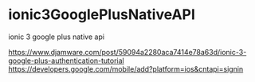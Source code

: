 # ionic3GooglePlusNativeAPI
ionic 3 google plus native api


https://www.djamware.com/post/59094a2280aca7414e78a63d/ionic-3-google-plus-authentication-tutorial
https://developers.google.com/mobile/add?platform=ios&cntapi=signin
